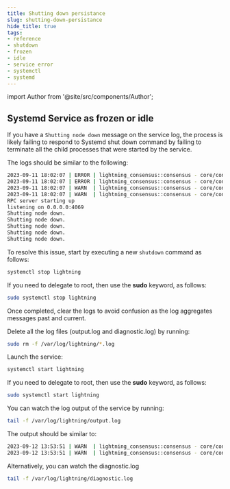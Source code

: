 ```yaml
---
title: Shutting down persistance
slug: shutting-down-persistance
hide_title: true
tags:
- reference
- shutdown
- frozen
- idle
- service error
- systemctl
- systemd
---
```


import Author from '@site/src/components/Author';


## Systemd Service as frozen or idle

If you have a `Shutting node down` message on the service log, the process is likely failing to respond to Systemd shut down command by failing to terminate all the child processes that were started by the service.

The logs should be similar to the following:

```sh
2023-09-11 18:02:07 | ERROR | lightning_consensus::consensus - core/consensus/src/consensus.rs:371 - node: XsE9KtedDRUGv22MLHvy8qcc52QsWGWJYY1LBnWhglg=
2023-09-11 18:02:07 | ERROR | lightning_consensus::consensus - core/consensus/src/consensus.rs:371 - node: zBmZaycvQsdFRfe0p5Rig/KgyYPD4yNKQTPDo7JrugM=
2023-09-11 18:02:07 | WARN  | lightning_consensus::consensus - core/consensus/src/consensus.rs:373 - ##################
2023-09-11 18:02:07 | WARN  | lightning_consensus::consensus - core/consensus/src/consensus.rs:374 - ********************************
RPC server starting up
listening on 0.0.0.0:4069
Shutting node down.
Shutting node down.
Shutting node down.
Shutting node down.
Shutting node down.
```

To resolve this issue, start by executing a new `shutdown` command as follows:

```sh
systemctl stop lightning
```

If you need to delegate to root, then use the **sudo** keyword, as follows:

```sh
sudo systemctl stop lightning
```

Once completed, clear the logs to avoid confusion as the log aggregates messages past and current.

Delete all the log files (output.log and diagnostic.log) by running:

```sh
sudo rm -f /var/log/lightning/*.log
```

Launch the service:

```sh
systemctl start lightning
```

If you need to delegate to root, then use the **sudo** keyword, as follows:

```sh
sudo systemctl start lightning
```

You can watch the log output of the service by running:

```sh
tail -f /var/log/lightning/output.log
```

The output should be similar to:

```sh
2023-09-12 13:53:51 | WARN  | lightning_consensus::consensus - core/consensus/src/consensus.rs:373 - ##################
2023-09-12 13:53:51 | WARN  | lightning_consensus::consensus - core/consensus/src/consensus.rs:374 - ********************************
```

Alternatively, you can watch the diagnostic.log

```sh
tail -f /var/log/lightning/diagnostic.log
```

<Author
    name="Helder Oliveira"
    image="https://github.com/heldrida.png"
    title="Software Developer + DX"
    url="https://github.com/heldrida"
/>
